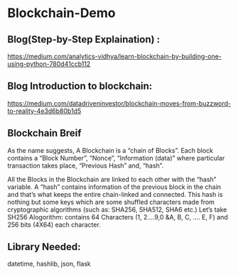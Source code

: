 # Blockchain-Demo

## Blog(Step-by-Step Explaination) :
https://medium.com/analytics-vidhya/learn-blockchain-by-building-one-using-python-780d41ccb112

## Blog Introduction to blockchain:
https://medium.com/datadriveninvestor/blockchain-moves-from-buzzword-to-reality-4e3d6b80b1d5

## Blockchain Breif
As the name suggests, A Blockchain is a “chain of Blocks”. Each block contains a “Block Number”, “Nonce”, “Information (data)” where particular transaction takes place, “Previous Hash” and, “hash”.

All the Blocks in the Blockchain are linked to each other with the “hash” variable. A “hash” contains information of the previous block in the chain and that’s what keeps the entire chain-linked and connected. This hash is nothing but some keys which are some shuffled characters made from cryptographic algorithms (such as: SHA256, SHA512, SHA6 etc.)
Let’s take SH256 Alogorithm: contains 64 Characters (1, 2….9,0 &A, B, C, …. E, F) and 256 bits (4X64) each character.


## Library Needed:
datetime, hashlib, json, flask 

## 
